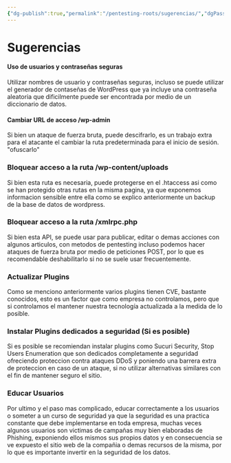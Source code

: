 ```yaml
---
{"dg-publish":true,"permalink":"/pentesting-roots/sugerencias/","dgPassFrontmatter":true,"created":"2024-02-07T22:11:03.485-06:00"}
---
```




# Sugerencias 

#### Uso de usuarios y contraseñas seguras

Utilizar nombres de usuario y contraseñas seguras, incluso se puede utilizar el generador de contaseñas de WordPress que ya incluye una contraseña aleatoria que dificilmente puede ser encontrada por medio de un diccionario de datos.

####  Cambiar URL de acceso /wp-admin

Si bien un ataque de fuerza bruta, puede descifrarlo, es un trabajo extra para el atacante el cambiar la ruta predeterminada para el inicio de sesión. "ofuscarlo"

### Bloquear acceso a la ruta /wp-content/uploads

Si bien esta ruta es necesaria, puede protegerse en el .htaccess asi como se han protegido otras rutas en la misma pagina, ya que exponemos informacion sensible entre ella como se explico anteriormente un backup de la base de datos de wordpress.

### Bloquear acceso a la ruta /xmlrpc.php

Si bien esta API, se puede usar para publicar, editar o demas acciones con algunos articulos, con metodos de pentesting incluso podemos hacer ataques de fuerza bruta por medio de peticiones POST, por lo que es recomendable deshabilitarlo si no se suele usar frecuentemente.

### Actualizar Plugins

Como se menciono anteriormente varios plugins tienen CVE, bastante conocidos, esto es un factor que como empresa no controlamos, pero que si controlamos el mantener nuestra tecnología actualizada a la medida de lo posible.

### Instalar Plugins dedicados a seguridad (Si es posible)

Si es posible se recomiendan instalar plugins como Sucuri Security, Stop Users Enumeration que son dedicados completamente a seguridad ofreciendo proteccion contra ataques DDoS y poniendo una barrera extra de proteccion en caso de un ataque, si no utilizar alternativas similares con el fin de mantener seguro el sitio.

### Educar Usuarios

Por ultimo y el paso mas complicado, educar correctamente a los usuarios o someter a un curso de seguridad ya que la seguridad es una practica constante que debe implementarse en toda empresa, muchas veces algunos usuarios son victimas de campañas muy bien elaboradas de Phishing, exponiendo ellos mismos sus propios datos y en consecuencia se ve expuesto el sitio web de la compañia o demas recursos de la misma, por lo que es importante invertir en la seguridad de los datos.